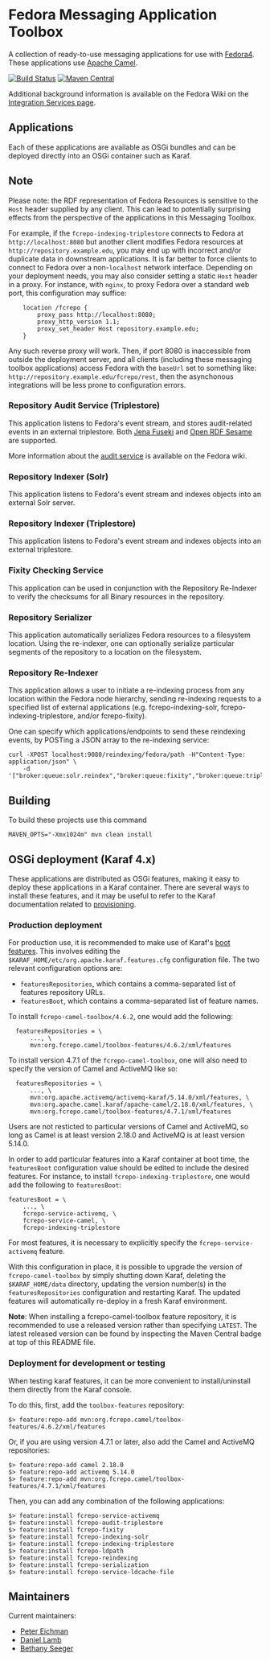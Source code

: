 # Fedora Messaging Application Toolbox

A collection of ready-to-use messaging applications for use
with [Fedora4](http://fcrepo.org). These applications use
[Apache Camel](https://camel.apache.org).

[![Build Status](https://travis-ci.org/fcrepo-exts/fcrepo-camel-toolbox.png?branch=master)](https://travis-ci.org/fcrepo-exts/fcrepo-camel-toolbox)
[![Maven Central](https://maven-badges.herokuapp.com/maven-central/org.fcrepo.camel/toolbox-features/badge.svg)](https://maven-badges.herokuapp.com/maven-central/org.fcrepo.camel/toolbox-features/)

Additional background information is available on the Fedora Wiki on the
[Integration Services page](https://wiki.duraspace.org/display/FEDORA4x/Integration+Services).

## Applications

Each of these applications are available as OSGi bundles and can be deployed
directly into an OSGi container such as Karaf. 

## Note

Please note: the RDF representation of Fedora Resources is sensitive to the `Host` header
supplied by any client. This can lead to potentially surprising effects from the perspective
of the applications in this Messaging Toolbox.

For example, if the `fcrepo-indexing-triplestore` connects to Fedora at `http://localhost:8080`
but another client modifies Fedora resources at `http://repository.example.edu`, you may
end up with incorrect and/or duplicate data in downstream applications. It is far better to
force clients to connect to Fedora over a non-`localhost` network interface.
Depending on your deployment needs, you may also consider setting a static `Host` header in a proxy.
For instance, with `nginx`, to proxy Fedora over a standard web port, this configuration may suffice:
```
    location /fcrepo {
        proxy_pass http://localhost:8080;
        proxy_http_version 1.1;
        proxy_set_header Host repository.example.edu;
    }
```
Any such reverse proxy will work. Then, if port 8080 is inaccessible from outside the
deployment server, and all clients (including these messaging toolbox applications) access Fedora
with the `baseUrl` set to something like: `http://repository.example.edu/fcrepo/rest`,
then the asynchonous integrations will be less prone to configuration errors.

### Repository Audit Service (Triplestore)

This application listens to Fedora's event stream, and stores
audit-related events in an external triplestore. Both
[Jena Fuseki](http://jena.apache.org/documentation/serving_data/)
and [Open RDF Sesame](http://rdf4j.org/) are supported.

More information about the
[audit service](https://wiki.duraspace.org/display/FF/Design+-+Audit+Service)
is available on the Fedora wiki.

### Repository Indexer (Solr)

This application listens to Fedora's event stream and
indexes objects into an external Solr server.

### Repository Indexer (Triplestore)

This application listens to Fedora's event stream and
indexes objects into an external triplestore.

### Fixity Checking Service

This application can be used in conjunction with the Repository
Re-Indexer to verify the checksums for all Binary resources in
the repository.

### Repository Serializer

This application automatically serializes Fedora resources to a filesystem
location. Using the re-indexer, one can optionally serialize particular
segments of the repository to a location on the filesystem.

### Repository Re-Indexer

This application allows a user to initiate a re-indexing process
from any location within the Fedora node hierarchy, sending
re-indexing requests to a specified list of external applications
(e.g. fcrepo-indexing-solr, fcrepo-indexing-triplestore, and/or
fcrepo-fixity).

One can specify which applications/endpoints to send these 
reindexing events, by POSTing a JSON array to the re-indexing
service:

    curl -XPOST localhost:9080/reindexing/fedora/path -H"Content-Type: application/json" \
        -d '["broker:queue:solr.reindex","broker:queue:fixity","broker:queue:triplestore.reindex"]'

## Building

To build these projects use this command

    MAVEN_OPTS="-Xmx1024m" mvn clean install

## OSGi deployment (Karaf 4.x)

These applications are distributed as OSGi features, making it easy to deploy these
applications in a Karaf container. There are several ways to install these features, and
it may be useful to refer to the Karaf documentation related to
[provisioning](https://karaf.apache.org/manual/latest/#_provisioning).

### Production deployment

For production use, it is recommended to make use of Karaf's [boot features](https://karaf.apache.org/manual/latest/#_boot_features).
This involves editing the `$KARAF_HOME/etc/org.apache.karaf.features.cfg` configuration file. The two relevant
configuration options are:

  * `featuresRepositories`, which contains a comma-separated list of features repository URLs.
  * `featuresBoot`, which contains a comma-separated list of feature names.

To install `fcrepo-camel-toolbox/4.6.2`, one would add the following:

      featuresRepositories = \
          ..., \
          mvn:org.fcrepo.camel/toolbox-features/4.6.2/xml/features

To install version 4.7.1 of the `fcrepo-camel-toolbox`, one will also need to specify the version of Camel and ActiveMQ like so:

      featuresRepositories = \
          ..., \
          mvn:org.apache.activemq/activemq-karaf/5.14.0/xml/features, \
          mvn:org.apache.camel.karaf/apache-camel/2.18.0/xml/features, \
          mvn:org.fcrepo.camel/toolbox-features/4.7.1/xml/features

Users are not resticted to particular versions of Camel and ActiveMQ, so long as Camel is
at least version 2.18.0 and ActiveMQ is at least version 5.14.0.

In order to add particular features into a Karaf container at boot time, the `featuresBoot`
configuration value should be edited to include the desired features. For instance, to install
`fcrepo-indexing-triplestore`, one would add the following to `featuresBoot`:

    featuresBoot = \
        ..., \
        fcrepo-service-activemq, \
        fcrepo-service-camel, \
        fcrepo-indexing-triplestore

For most features, it is necessary to explicitly specify the `fcrepo-service-activemq` feature.

With this configuration in place, it is possible to upgrade the version of `fcrepo-camel-toolbox` by
simply shutting down Karaf, deleting the `$KARAF_HOME/data` directory, updating the version number(s)
in the `featuresRepositories` configuration and restarting Karaf. The updated features
will automatically re-deploy in a fresh Karaf environment.

**Note**: When installing a fcrepo-camel-toolbox feature repository, it is recommended to use a released version
rather than specifying `LATEST`. The latest released version can be found by inspecting the Maven Central badge at
top of this README file.

### Deployment for development or testing

When testing karaf features, it can be more convenient to install/uninstall them directly from the Karaf console.

To do this, first, add the `toolbox-features` repository:

    $> feature:repo-add mvn:org.fcrepo.camel/toolbox-features/4.6.2/xml/features

Or, if you are using version 4.7.1 or later, also add the Camel and ActiveMQ repositories:

    $> feature:repo-add camel 2.18.0
    $> feature:repo-add activemq 5.14.0
    $> feature:repo-add mvn:org.fcrepo.camel/toolbox-features/4.7.1/xml/features

Then, you can add any combination of the following applications:

    $> feature:install fcrepo-service-activemq
    $> feature:install fcrepo-audit-triplestore
    $> feature:install fcrepo-fixity
    $> feature:install fcrepo-indexing-solr
    $> feature:install fcrepo-indexing-triplestore
    $> feature:install fcrepo-ldpath
    $> feature:install fcrepo-reindexing
    $> feature:install fcrepo-serialization
    $> feature:install fcrepo-service-ldcache-file

## Maintainers

Current maintainers:

* [Peter Eichman](https://github.com/peichman-umd)
* [Daniel Lamb](https://github.com/dannylamb)
* [Bethany Seeger](https://github.com/bseeger)
